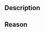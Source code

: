## Description
<!-- State what your changes are about -->

## Reason
<!-- Explain WHY you made these changes -->
